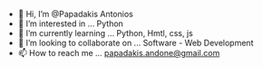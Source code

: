 - 👋 Hi, I’m @Papadakis Antonios
- 👀 I’m interested in ... Python
- 🌱 I’m currently learning ... Python, Hmtl, css, js
- 💞️ I’m looking to collaborate on ... Software - Web Development
- 📫 How to reach me ... papadakis.andone@gmail.com

<!---
papadakisandone/papadakisandone is a ✨ special ✨ repository because its `README.md` (this file) appears on your GitHub profile.
You can click the Preview link to take a look at your changes.
--->
